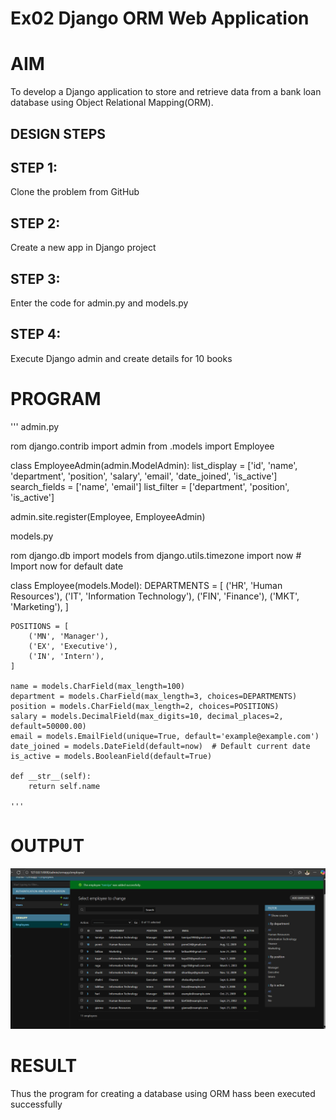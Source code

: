 # Ex02 Django ORM Web Application
# AIM
To develop a Django application to store and retrieve data from a bank loan database using Object Relational Mapping(ORM).

## DESIGN STEPS
## STEP 1:
Clone the problem from GitHub

## STEP 2:
Create a new app in Django project

## STEP 3:
Enter the code for admin.py and models.py

## STEP 4:
Execute Django admin and create details for 10 books

# PROGRAM
''' 
admin.py

rom django.contrib import admin
from .models import Employee

class EmployeeAdmin(admin.ModelAdmin):
    list_display = ['id', 'name', 'department', 'position', 'salary', 'email', 'date_joined', 'is_active']
    search_fields = ['name', 'email']
    list_filter = ['department', 'position', 'is_active']

admin.site.register(Employee, EmployeeAdmin)

models.py

rom django.db import models
from django.utils.timezone import now   # Import now for default date

class Employee(models.Model):
    DEPARTMENTS = [
        ('HR', 'Human Resources'),
        ('IT', 'Information Technology'),
        ('FIN', 'Finance'),
        ('MKT', 'Marketing'),
    ]

    POSITIONS = [
        ('MN', 'Manager'),
        ('EX', 'Executive'),
        ('IN', 'Intern'),
    ]

    name = models.CharField(max_length=100)
    department = models.CharField(max_length=3, choices=DEPARTMENTS)
    position = models.CharField(max_length=2, choices=POSITIONS)
    salary = models.DecimalField(max_digits=10, decimal_places=2, default=50000.00)
    email = models.EmailField(unique=True, default='example@example.com')
    date_joined = models.DateField(default=now)  # Default current date
    is_active = models.BooleanField(default=True)

    def __str__(self):
        return self.name

    '''



# OUTPUT
![alt text](<Screenshot 2025-09-21 182719.png>)

# RESULT
Thus the program for creating a database using ORM hass been executed successfully
